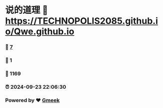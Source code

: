 # 说的道理 :link: https://TECHNOPOLIS2085.github.io/Qwe.github.io 
### :page_facing_up: [7](https://TECHNOPOLIS2085.github.io/Qwe.github.io/tag.html) 
### :speech_balloon: 1 
### :hibiscus: 1169 
### :alarm_clock: 2024-09-23 22:06:30 
### Powered by :heart: [Gmeek](https://github.com/Meekdai/Gmeek)
